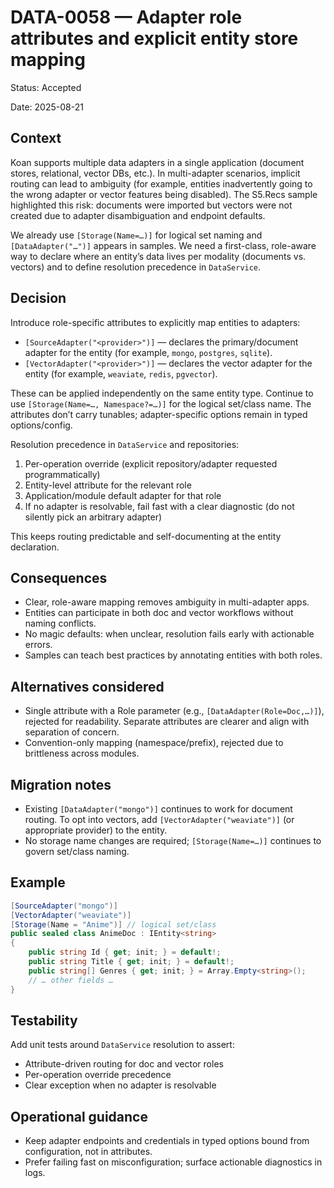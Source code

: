 # DATA-0058 — Adapter role attributes and explicit entity store mapping

Status: Accepted

Date: 2025-08-21

## Context

Koan supports multiple data adapters in a single application (document stores, relational, vector DBs, etc.). In multi-adapter scenarios, implicit routing can lead to ambiguity (for example, entities inadvertently going to the wrong adapter or vector features being disabled). The S5.Recs sample highlighted this risk: documents were imported but vectors were not created due to adapter disambiguation and endpoint defaults.

We already use `[Storage(Name=…)]` for logical set naming and `[DataAdapter("…")]` appears in samples. We need a first-class, role-aware way to declare where an entity’s data lives per modality (documents vs. vectors) and to define resolution precedence in `DataService`.

## Decision

Introduce role-specific attributes to explicitly map entities to adapters:

- `[SourceAdapter("<provider>")]` — declares the primary/document adapter for the entity (for example, `mongo`, `postgres`, `sqlite`).
- `[VectorAdapter("<provider>")]` — declares the vector adapter for the entity (for example, `weaviate`, `redis`, `pgvector`).

These can be applied independently on the same entity type. Continue to use `[Storage(Name=…, Namespace?=…)]` for the logical set/class name. The attributes don’t carry tunables; adapter-specific options remain in typed options/config.

Resolution precedence in `DataService` and repositories:
1) Per-operation override (explicit repository/adapter requested programmatically)
2) Entity-level attribute for the relevant role
3) Application/module default adapter for that role
4) If no adapter is resolvable, fail fast with a clear diagnostic (do not silently pick an arbitrary adapter)

This keeps routing predictable and self-documenting at the entity declaration.

## Consequences

- Clear, role-aware mapping removes ambiguity in multi-adapter apps.
- Entities can participate in both doc and vector workflows without naming conflicts.
- No magic defaults: when unclear, resolution fails early with actionable errors.
- Samples can teach best practices by annotating entities with both roles.

## Alternatives considered

- Single attribute with a Role parameter (e.g., `[DataAdapter(Role=Doc,…)]`), rejected for readability. Separate attributes are clearer and align with separation of concern.
- Convention-only mapping (namespace/prefix), rejected due to brittleness across modules.

## Migration notes

- Existing `[DataAdapter("mongo")]` continues to work for document routing. To opt into vectors, add `[VectorAdapter("weaviate")]` (or appropriate provider) to the entity.
- No storage name changes are required; `[Storage(Name=…)]` continues to govern set/class naming.

## Example

```csharp
[SourceAdapter("mongo")]
[VectorAdapter("weaviate")]
[Storage(Name = "Anime")] // logical set/class
public sealed class AnimeDoc : IEntity<string>
{
    public string Id { get; init; } = default!;
    public string Title { get; init; } = default!;
    public string[] Genres { get; init; } = Array.Empty<string>();
    // … other fields …
}
```

## Testability

Add unit tests around `DataService` resolution to assert:
- Attribute-driven routing for doc and vector roles
- Per-operation override precedence
- Clear exception when no adapter is resolvable

## Operational guidance

- Keep adapter endpoints and credentials in typed options bound from configuration, not in attributes.
- Prefer failing fast on misconfiguration; surface actionable diagnostics in logs.
